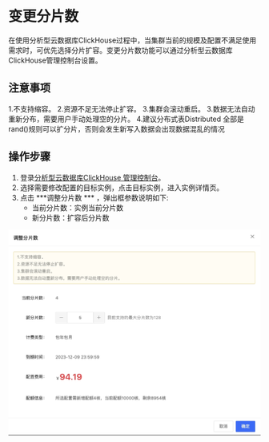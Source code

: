 # 变更分片数

在使用分析型云数据库ClickHouse过程中，当集群当前的规模及配置不满足使用需求时，可优先选择分片扩容。变更分片数功能可以通过分析型云数据库ClickHouse管理控制台设置。 

## 注意事项

1.不支持缩容。
2.资源不足无法停止扩容。
3.集群会滚动重启。
3.数据无法自动重新分布，需要用户手动处理空的分片。
4.建议分布式表Distributed 全部是rand()规则可以扩分片，否则会发生新写入数据会出现数据混乱的情况

## 操作步骤

1. 登录[分析型云数据库ClickHouse 管理控制台](https://jchdb-console.jdcloud.com)。
2. 选择需要修改配置的目标实例，点击目标实例，进入实例详情页。
3. 点击 ***调整分片数 *** ，弹出框参数说明如下:
   * 当前分片数：实例当前分片数
   * 新分片数：扩容后分片数

![变更分片](../../../../../image/JCHDB/updateRep.jpg)